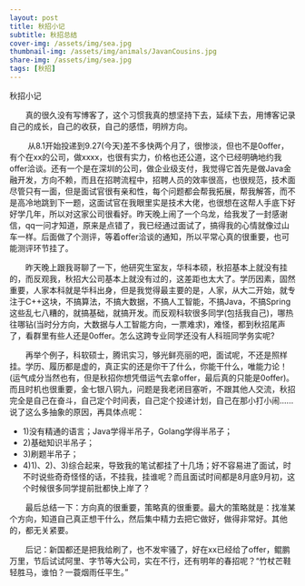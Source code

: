 ```yaml
---
layout: post
title: 秋招小记
subtitle: 秋招总结
cover-img: /assets/img/sea.jpg
thumbnail-img: /assets/img/animals/JavanCousins.jpg
share-img: /assets/img/sea.jpg
tags: [秋招]
---
```


秋招小记

&emsp;&emsp;真的很久没有写博客了，这个习惯我真的想坚持下去，延续下去，用博客记录自己的成长，自己的收获，自己的感悟，明辨方向。

&emsp;&emsp; 从8.1开始投递到9.27(今天)差不多快两个月了，很惨淡，但也不是0offer，有个在xx的公司，做xxxx，也很有实力，价格也还公道，这个已经明确地约我offer洽谈。还有一个是在深圳的公司，做企业级支付，我觉得它首先是做Java金融开发，方向不赖，而且在招聘流程中，招聘人员的效率很高，也很规范，技术面尽管只有一面，但是面试官很有亲和性，每个问题都会帮我拓展，帮我解答，而不是高冷地跳到下一题，这面试官在我眼里实是技术大佬，也很想在这帮人手底下好好学几年，所以对这家公司很看好。昨天晚上闹了一个乌龙，给我发了一封感谢信，qq一问才知道，原来是点错了，我已经通过面试了，搞得我的心情就像过山车一样。后面做了个测评，等着offer洽谈的通知，所以平常心真的很重要，也可能测评环节挂了。

&emsp;&emsp;昨天晚上跟我哥聊了一下，他研究生室友，华科本硕，秋招基本上就没有挂的，而反观我，秋招大公司基本上就没有过的，这差距也太大了。学历因素，固然重要，人家本科就是华科出身，但是我觉得最主要的是，人家，从大二开始，就专注于C++这块，不搞算法，不搞大数据，不搞人工智能，不搞Java，不搞Spring这些乱七八糟的，就搞基础，就搞开发。而反观科软很多同学(包括我自己)，哪热往哪钻(当时分方向，大数据与人工智能方向，一票难求)，难怪，都到秋招尾声了，看群里有些人还是0offer。怎么这跨专业同学还没有人科班同学务实呢?

&emsp;&emsp;再举个例子，科软硕士，腾讯实习，够光鲜亮丽的吧，面试呢，不还是照样挂。学历、履历都是虚的，真正实的还是你干了什么，你能干什么，唯能力论！(运气成分当然也有，但是秋招你想凭借运气去拿offer，最后真的只能是0offer)。而且时机也很重要，金七银八铜九，问题是我老闭目塞听，不跟其他人交流，秋招完全是自己在奋斗，自己定个时间表，自己定个投递计划，自己在那小打小闹......说了这么多抽象的原因，再具体点呢：

- 1)没有精通的语言；Java学得半吊子，Golang学得半吊子；
- 2)基础知识半吊子；
- 3)刷题半吊子；
- 4)1)、2)、3)综合起来，导致我的笔试都挂了十几场；好不容易进了面试，时不时说些奇奇怪怪的话，不挂我，挂谁呢？而且面试时间都是8月底9月初，这个时候很多同学提前批都快上岸了？

&emsp;&emsp;最后总结一下：方向真的很重要，策略真的很重要。最大的策略就是：找准某个方向，知道自己真正想干什么，然后集中精力去把它做好，做得非常好。其他的，都无关紧要。

&emsp;&emsp;后记：新国都还是把我给刷了，也不发牢骚了，好在xx已经给了offer，鲲鹏万里，节后试试阿里、字节等大公司，实在不行，还有明年的春招呢？“竹杖芒鞋轻胜马，谁怕？一蓑烟雨任平生。”

